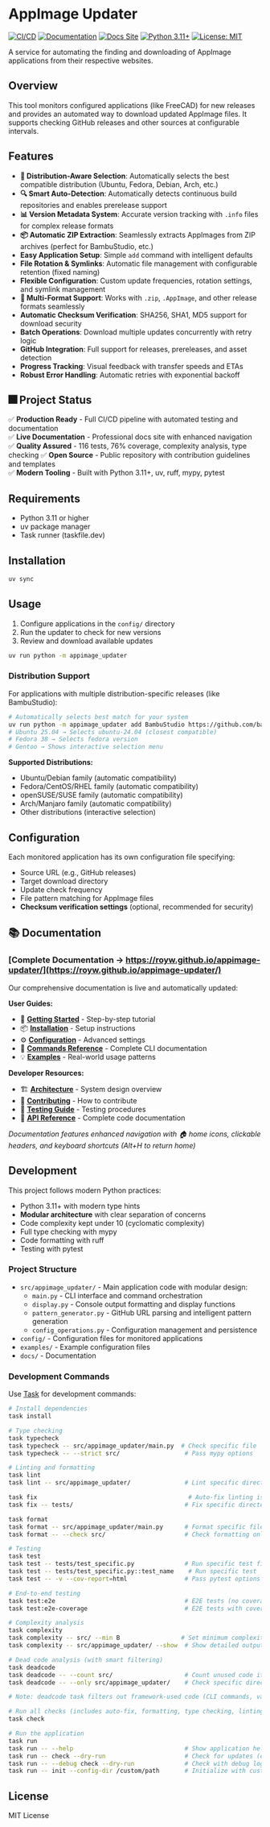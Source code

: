 # AppImage Updater

[![CI/CD](https://github.com/royw/appimage-updater/actions/workflows/ci.yml/badge.svg)](https://github.com/royw/appimage-updater/actions/workflows/ci.yml)
[![Documentation](https://github.com/royw/appimage-updater/actions/workflows/docs.yml/badge.svg)](https://github.com/royw/appimage-updater/actions/workflows/docs.yml)
[![Docs Site](https://img.shields.io/badge/docs-GitHub%20Pages-blue)](https://royw.github.io/appimage-updater/)
[![Python 3.11+](https://img.shields.io/badge/python-3.11+-blue.svg)](https://www.python.org/downloads/)
[![License: MIT](https://img.shields.io/badge/License-MIT-yellow.svg)](https://opensource.org/licenses/MIT)

A service for automating the finding and downloading of AppImage applications from their respective websites.

## Overview

This tool monitors configured applications (like FreeCAD) for new releases and provides an automated way to download updated AppImage files. It supports checking GitHub releases and other sources at configurable intervals.

## Features

- **🐧 Distribution-Aware Selection**: Automatically selects the best compatible distribution (Ubuntu, Fedora, Debian, Arch, etc.)
- **🔍 Smart Auto-Detection**: Automatically detects continuous build repositories and enables prerelease support
- **📊 Version Metadata System**: Accurate version tracking with `.info` files for complex release formats
- **📦 Automatic ZIP Extraction**: Seamlessly extracts AppImages from ZIP archives (perfect for BambuStudio, etc.)
- **Easy Application Setup**: Simple `add` command with intelligent defaults
- **File Rotation & Symlinks**: Automatic file management with configurable retention (fixed naming)
- **Flexible Configuration**: Custom update frequencies, rotation settings, and symlink management
- **🔧 Multi-Format Support**: Works with `.zip`, `.AppImage`, and other release formats seamlessly
- **Automatic Checksum Verification**: SHA256, SHA1, MD5 support for download security
- **Batch Operations**: Download multiple updates concurrently with retry logic
- **GitHub Integration**: Full support for releases, prereleases, and asset detection
- **Progress Tracking**: Visual feedback with transfer speeds and ETAs
- **Robust Error Handling**: Automatic retries with exponential backoff

## 🎆 Project Status

✅ **Production Ready** - Full CI/CD pipeline with automated testing and documentation  
✅ **Live Documentation** - Professional docs site with enhanced navigation  
✅ **Quality Assured** - 116 tests, 76% coverage, complexity analysis, type checking
✅ **Open Source** - Public repository with contribution guidelines and templates  
✅ **Modern Tooling** - Built with Python 3.11+, uv, ruff, mypy, pytest

## Requirements

- Python 3.11 or higher
- uv package manager
- Task runner (taskfile.dev)

## Installation

```bash
uv sync
```

## Usage

1. Configure applications in the `config/` directory
2. Run the updater to check for new versions
3. Review and download available updates

```bash
uv run python -m appimage_updater
```

### Distribution Support

For applications with multiple distribution-specific releases (like BambuStudio):

```bash
# Automatically selects best match for your system
uv run python -m appimage_updater add BambuStudio https://github.com/bambulab/BambuStudio ~/Apps/BambuStudio
# Ubuntu 25.04 → Selects ubuntu-24.04 (closest compatible)
# Fedora 38 → Selects fedora version  
# Gentoo → Shows interactive selection menu
```

**Supported Distributions:**
- Ubuntu/Debian family (automatic compatibility)
- Fedora/CentOS/RHEL family (automatic compatibility)
- openSUSE/SUSE family (automatic compatibility)
- Arch/Manjaro family (automatic compatibility)
- Other distributions (interactive selection)

## Configuration

Each monitored application has its own configuration file specifying:
- Source URL (e.g., GitHub releases)
- Target download directory
- Update check frequency
- File pattern matching for AppImage files
- **Checksum verification settings** (optional, recommended for security)

## 📚 Documentation

### **[Complete Documentation → https://royw.github.io/appimage-updater/](https://royw.github.io/appimage-updater/)**

Our comprehensive documentation is live and automatically updated:

**User Guides:**
- 🚀 **[Getting Started](https://royw.github.io/appimage-updater/getting-started/)** - Step-by-step tutorial
- 📦 **[Installation](https://royw.github.io/appimage-updater/installation/)** - Setup instructions
- ⚙️ **[Configuration](https://royw.github.io/appimage-updater/configuration/)** - Advanced settings
- 🔧 **[Commands Reference](https://royw.github.io/appimage-updater/commands/)** - Complete CLI documentation
- 💡 **[Examples](https://royw.github.io/appimage-updater/examples/)** - Real-world usage patterns

**Developer Resources:**
- 🏗️ **[Architecture](https://royw.github.io/appimage-updater/architecture/)** - System design overview
- 🤝 **[Contributing](https://royw.github.io/appimage-updater/contributing/)** - How to contribute
- 🧪 **[Testing Guide](https://royw.github.io/appimage-updater/testing/)** - Testing procedures
- 📖 **[API Reference](https://royw.github.io/appimage-updater/reference/)** - Complete code documentation

*Documentation features enhanced navigation with 🏠 home icons, clickable headers, and keyboard shortcuts (Alt+H to return home)*

## Development

This project follows modern Python practices:
- Python 3.11+ with modern type hints
- **Modular architecture** with clear separation of concerns
- Code complexity kept under 10 (cyclomatic complexity) 
- Full type checking with mypy
- Code formatting with ruff
- Testing with pytest

### Project Structure
- `src/appimage_updater/` - Main application code with modular design:
  - `main.py` - CLI interface and command orchestration
  - `display.py` - Console output formatting and display functions
  - `pattern_generator.py` - GitHub URL parsing and intelligent pattern generation
  - `config_operations.py` - Configuration management and persistence
- `config/` - Configuration files for monitored applications
- `examples/` - Example configuration files
- `docs/` - Documentation

### Development Commands

Use [Task](https://taskfile.dev) for development commands:

```bash
# Install dependencies
task install

# Type checking
task typecheck
task typecheck -- src/appimage_updater/main.py  # Check specific file
task typecheck -- --strict src/                  # Pass mypy options

# Linting and formatting
task lint
task lint -- src/appimage_updater/               # Lint specific directory

task fix                                          # Auto-fix linting issues
task fix -- tests/                               # Fix specific directory

task format
task format -- src/appimage_updater/main.py      # Format specific file
task format -- --check src/                      # Check formatting only

# Testing
task test
task test -- tests/test_specific.py              # Run specific test file
task test -- tests/test_specific.py::test_name    # Run specific test
task test -- -v --cov-report=html                # Pass pytest options

# End-to-end testing
task test:e2e                                    # E2E tests (no coverage)
task test:e2e-coverage                           # E2E tests with coverage

# Complexity analysis
task complexity
task complexity -- src/ --min B                 # Set minimum complexity
task complexity -- src/appimage_updater/ --show  # Show detailed output

# Dead code analysis (with smart filtering)
task deadcode
task deadcode -- --count src/                    # Count unused code items
task deadcode -- --only src/appimage_updater/    # Check specific directory

# Note: deadcode task filters out framework-used code (CLI commands, validators, etc.)

# Run all checks (includes auto-fix, formatting, type checking, linting, complexity, testing)
task check

# Run the application
task run
task run -- --help                               # Show application help
task run -- check --dry-run                      # Check for updates (dry run)
task run -- --debug check --dry-run              # Check with debug logging
task run -- init --config-dir /custom/path       # Initialize with custom config
```

## License

MIT License
